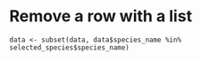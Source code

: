 # Remove a row with a list



```
data <- subset(data, data$species_name %in% selected_species$species_name)
```
